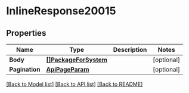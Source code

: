 # InlineResponse20015

## Properties

Name | Type | Description | Notes
------------ | ------------- | ------------- | -------------
**Body** | [**[]PackageForSystem**](PackageForSystem.md) |  | [optional] 
**Pagination** | [**ApiPageParam**](APIPageParam.md) |  | [optional] 

[[Back to Model list]](../README.md#documentation-for-models) [[Back to API list]](../README.md#documentation-for-api-endpoints) [[Back to README]](../README.md)



